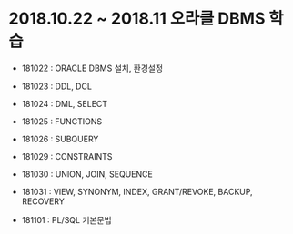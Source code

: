 # 2018.10.22 ~ 2018.11    오라클 DBMS 학습

- 181022 : ORACLE DBMS 설치, 환경설정

- 181023 : DDL, DCL

- 181024 : DML, SELECT

- 181025 : FUNCTIONS

- 181026 : SUBQUERY

- 181029 : CONSTRAINTS

- 181030 : UNION, JOIN, SEQUENCE

- 181031 : VIEW, SYNONYM, INDEX, GRANT/REVOKE, BACKUP, RECOVERY

- 181101 : PL/SQL 기본문법

